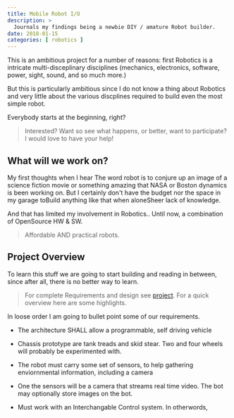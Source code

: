 ```yaml
---
title: Mobile Robot I/O
description: >
  Journals my findings being a newbie DIY / amature Robot builder.
date: 2018-01-15
categories: [ robotics ]
---
```


This is an ambitious project for a number of reasons: first Robotics
is a intricate multi-disceplinary disciplines (mechanics, electronics,
software, power, sight, sound, and so much more.) 

But this is particularly ambitious since I do not know a thing about
Robotics and very little about the various discplines required to
build even the most simple robot.

Everybody starts at the beginning, right?  

>Interested?  Want so see what happens, or better, want to
>participate?  I would love to have your help!


## What will we work on?

My first thoughts when I hear The word robot is to conjure up an image
of a science fiction movie or something amazing that NASA or Boston
dynamics is been working on. But I certainly don't have the budget nor
the space in my garage toBuild anything like that when aloneSheer lack
of knowledge.

And that has limited my involvement in Robotics.. Until now, a
combination of OpenSource HW & SW.

> Affordable AND practical robots.

## Project Overview

To learn this stuff we are going to start building and reading in
between, since after all, there is no better way to learn.

> For complete Requirements and design see [project](/projects).  For
> a quick overview here are some highlights.

In loose order I am going to bullet point some of our requirements. 

- The architecture SHALL allow a programmable, self driving vehicle

- Chassis prototype are tank treads and skid stear.  Two and four
  wheels will probably be experimented with.
  
- The robot must carry some set of sensors, to help gathering
  enviornmental information, including a camera

- One the sensors will be a camera that streams real time video.  The
  bot may optionally store images on the bot.

- Must work with an Interchangable Control system.  In otherwords, 
